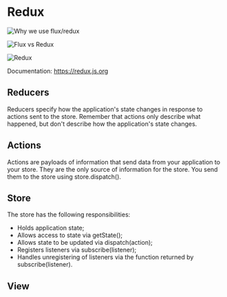 # Redux

![Why we use flux/redux](https://2.bp.blogspot.com/-yj3h5POKq3c/XCCGUoQ0RLI/AAAAAAAAQ88/_5VpIs-O97IT0wKDySPbToD2xOfRO9C2gCLcBGAs/s1600/Bildschirmfoto-2017-12-01-um-08.53.32.png)

![Flux vs Redux](https://miro.medium.com/max/949/1*3lvNEQE4SF6Z1l-680cfSQ.jpeg)

![Redux](https://miro.medium.com/max/1400/0*95tBOgxEPQAVq9YO.png)

Documentation: https://redux.js.org

## Reducers

Reducers specify how the application's state changes in response to actions sent to the store. 
Remember that actions only describe what happened, but don't describe how the application's state changes.



## Actions

Actions are payloads of information that send data from your application to your store. 
They are the only source of information for the store. You send them to the store using store.dispatch().


## Store

The store has the following responsibilities:

- Holds application state;
- Allows access to state via getState();
- Allows state to be updated via dispatch(action);
- Registers listeners via subscribe(listener);
- Handles unregistering of listeners via the function returned by subscribe(listener).

## View